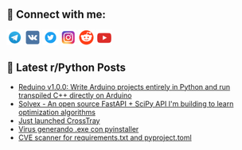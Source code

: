 ## 🔎 Connect with me:
[<img src="https://github.com/bullbesh/bullbesh/blob/main/images/Telegram.png" width="32" height="32" />](https://t.me/bullbesh)
[<img src="https://github.com/bullbesh/bullbesh/blob/main/images/VK.png" width="32" height="32" />](https://vk.com/bullbesh)
[<img src="https://github.com/bullbesh/bullbesh/blob/main/images/Twitter.png" width="32" height="32" />](https://twitter.com/bullbesh1)
[<img src="https://github.com/bullbesh/bullbesh/blob/main/images/Instagram.png" width="32" height="32" />](https://www.instagram.com/bullbesh)
[<img src="https://github.com/bullbesh/bullbesh/blob/main/images/Reddit.png" width="32" height="32" />](https://www.reddit.com/user/bullbesh)
[<img src="https://github.com/bullbesh/bullbesh/blob/main/images/YouTube.png" width="32" height="32" />](https://www.youtube.com/channel/UCtfjRs6uzgq5mfm8S06WTcg)

## 📕 Latest r/Python Posts
<!-- BLOG-POST-LIST:START -->
- [Reduino v1.0.0: Write Arduino projects entirely in Python and run transpiled C++ directly on Arduino](https://www.reddit.com/r/Python/comments/1olvisc/reduino_v100_write_arduino_projects_entirely_in/)
- [Solvex - An open source FastAPI + SciPy API I&#39;m building to learn optimization algorithms](https://www.reddit.com/r/Python/comments/1ols60g/solvex_an_open_source_fastapi_scipy_api_im/)
- [Just launched CrossTray](https://www.reddit.com/r/Python/comments/1olqab2/just_launched_crosstray/)
- [Virus generando .exe con pyinstaller](https://www.reddit.com/r/Python/comments/1olpxa7/virus_generando_exe_con_pyinstaller/)
- [CVE scanner for requirements.txt and pyproject.toml](https://www.reddit.com/r/Python/comments/1olpew7/cve_scanner_for_requirementstxt_and_pyprojecttoml/)
<!-- BLOG-POST-LIST:END -->
